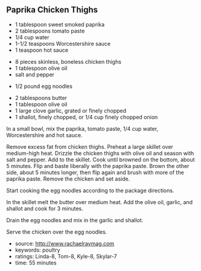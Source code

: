 Paprika Chicken Thighs
----------------------

- 1 tablespoon sweet smoked paprika
- 2 tablespoons tomato paste
- 1/4 cup water
- 1-1/2 teaspoons Worcestershire sauce
- 1 teaspoon hot sauce
<!-- -->
- 8 pieces skinless, boneless chicken thighs
- 1 tablespoon olive oil
- salt and pepper
<!-- -->
- 1/2 pound egg noodles
<!-- -->
- 2 tablespoons butter
- 1 tablespoon olive oil
- 1 large clove garlic, grated or finely chopped
- 1 shallot, finely chopped, or 1/4 cup finely chopped onion

In a small bowl, mix the paprika, tomato paste, 1/4 cup water,
Worcestershire and hot sauce.

Remove excess fat from chicken thighs.  Preheat a large skillet over
medium-high heat. Drizzle the chicken thighs with olive oil and season
with salt and pepper. Add to the skillet. Cook until browned on the
bottom, about 5 minutes. Flip and baste liberally with the paprika
paste. Brown the other side, about 5 minutes longer, then flip again
and brush with more of the paprika paste.  Remove the chicken and set
aside.

Start cooking the egg noodles according to the package directions.

In the skillet melt the butter over medium heat. Add the olive oil,
garlic, and shallot and cook for 3 minutes.

Drain the egg noodles and mix in the garlic and shallot.

Serve the chicken over the egg noodles.

- source: http://www.rachaelraymag.com
- keywords: poultry
- ratings: Linda-8, Tom-8, Kyle-8, Skylar-7
- time: 55 minutes
